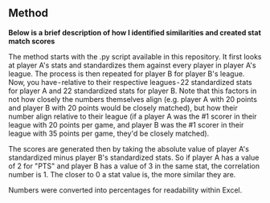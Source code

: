 ## Method

**Below is a brief description of how I identified similarities and created stat match scores**

The method starts with the .py script available in this repository. It first looks at player A's stats and standardizes them against every player in player A's league. The process is then repeated for player B for player B's league. Now, you have - relative to their respective leagues - 22 standardized stats for player A and 22 standardized stats for player B. Note that this factors in not how closely the numbers themselves align (e.g. player A with 20 points and player B with 20 points would be closely matched), but how their number align relative to their league (if a player A was the #1 scorer in their league with 20 points per game, and player B was the #1 scorer in their league with 35 points per game, they'd be closely matched).

The scores are generated then by taking the absolute value of player A's standardized minus player B's standardized stats. So if player A has a value of 2 for "PTS" and player B has a value of 3 in the same stat, the correlation number is 1. The closer to 0 a stat value is, the more similar they are. 

Numbers were converted into percentages for readability within Excel.
